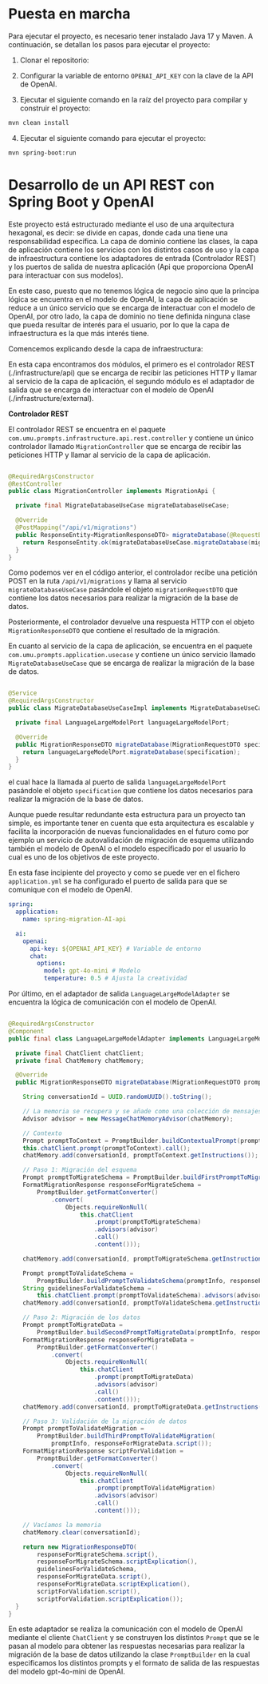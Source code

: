 # Puesta en marcha

Para ejecutar el proyecto, es necesario tener instalado Java 17 y Maven. A continuación, se detallan los pasos para ejecutar el proyecto:

1. Clonar el repositorio:

2. Configurar la variable de entorno `OPENAI_API_KEY` con la clave de la API de OpenAI.
3. Ejecutar el siguiente comando en la raíz del proyecto para compilar y construir el proyecto:

```bash
mvn clean install
```

4. Ejecutar el siguiente comando para ejecutar el proyecto:

```bash
mvn spring-boot:run
```

# Desarrollo de un API REST con Spring Boot y OpenAI

Este proyecto está estructurado mediante el uso de una arquitectura hexagonal, es decir: se divide en capas, donde cada una tiene una responsabilidad específica. La capa de dominio contiene las clases, la capa de aplicación contiene los servicios con los distintos casos de uso y la capa de infraestructura contiene los adaptadores de entrada (Controlador REST) y los puertos de salida de nuestra aplicación (Api que proporciona OpenAI para interactuar con sus modelos).

En este caso, puesto que no tenemos lógica de negocio sino que la principa lógica se encuentra en el modelo de OpenAI, la capa de aplicación se reduce a un único servicio que se encarga de interactuar con el modelo de OpenAI, por otro lado, la capa de dominio no tiene definida ninguna clase que pueda resultar de interés para el usuario, por lo que la capa de infraestructura es la que más interés tiene.

Comencemos explicando desde la capa de infraestructura:

En esta capa encontramos dos módulos, el primero es el controlador REST (./infrastructure/api) que se encarga de recibir las peticiones HTTP y llamar al servicio de la capa de aplicación, el segundo módulo es el adaptador de salida que se encarga de interactuar con el modelo de OpenAI (./infrastructure/external).

**Controlador REST**

El controlador REST se encuentra en el paquete `com.umu.prompts.infrastructure.api.rest.controller` y contiene un único controlador llamado `MigrationController` que se encarga de recibir las peticiones HTTP y llamar al servicio de la capa de aplicación.

```java

@RequiredArgsConstructor
@RestController
public class MigrationController implements MigrationApi {

  private final MigrateDatabaseUseCase migrateDatabaseUseCase;

  @Override
  @PostMapping("/api/v1/migrations")
  public ResponseEntity<MigrationResponseDTO> migrateDatabase(@RequestBody MigrationRequestDTO migrationRequestDTO) {
    return ResponseEntity.ok(migrateDatabaseUseCase.migrateDatabase(migrationRequestDTO));
  }
}
```

Como podemos ver en el código anterior, el controlador recibe una petición POST en la ruta `/api/v1/migrations` y llama al servicio `migrateDatabaseUseCase` pasándole el objeto `migrationRequestDTO` que contiene los datos necesarios para realizar la migración de la base de datos.

Posteriormente, el controlador devuelve una respuesta HTTP con el objeto `MigrationResponseDTO` que contiene el resultado de la migración.

En cuanto al servicio de la capa de aplicación, se encuentra en el paquete `com.umu.prompts.application.usecase` y contiene un único servicio llamado `MigrateDatabaseUseCase` que se encarga de realizar la migración de la base de datos.

```java

@Service
@RequiredArgsConstructor
public class MigrateDatabaseUseCaseImpl implements MigrateDatabaseUseCase {

  private final LanguageLargeModelPort languageLargeModelPort;

  @Override
  public MigrationResponseDTO migrateDatabase(MigrationRequestDTO specification) {
    return languageLargeModelPort.migrateDatabase(specification);
  }
}
```

el cual hace la llamada al puerto de salida `languageLargeModelPort` pasándole el objeto `specification` que contiene los datos necesarios para realizar la migración de la base de datos.

Aunque puede resultar redundante esta estructura para un proyecto tan simple, es importante tener en cuenta que esta arquitectura es escalable y facilita la incorporación de nuevas funcionalidades en el futuro como por ejemplo un servicio de autovalidación de migración de esquema utilizando también el modelo de OpenAI o el modelo especificado por el usuario lo cual es uno de los objetivos de este proyecto.

En esta fase incipiente del proyecto y como se puede ver en el fichero `application.yml` se ha configurado el puerto de salida para que se comunique con el modelo de OpenAI.

```yaml
spring:
  application:
    name: spring-migration-AI-api

  ai:
    openai:
      api-key: ${OPENAI_API_KEY} # Variable de entorno
      chat:
        options:
          model: gpt-4o-mini # Modelo
          temperature: 0.5 # Ajusta la creatividad
```

Por último, en el adaptador de salida `LanguageLargeModelAdapter` se encuentra la lógica de comunicación con el modelo de OpenAI.

```java

@RequiredArgsConstructor
@Component
public final class LanguageLargeModelAdapter implements LanguageLargeModelPort {

  private final ChatClient chatClient;
  private final ChatMemory chatMemory;

  @Override
  public MigrationResponseDTO migrateDatabase(MigrationRequestDTO promptInfo) {

    String conversationId = UUID.randomUUID().toString();

    // La memoria se recupera y se añade como una colección de mensajes al prompt
    Advisor advisor = new MessageChatMemoryAdvisor(chatMemory);

    // Contexto
    Prompt promptToContext = PromptBuilder.buildContextualPrompt(promptInfo);
    this.chatClient.prompt(promptToContext).call();
    chatMemory.add(conversationId, promptToContext.getInstructions());

    // Paso 1: Migración del esquema
    Prompt promptToMigrateSchema = PromptBuilder.buildFirstPromptToMigrateSchema(promptInfo);
    FormatMigrationResponse responseForMigrateSchema =
        PromptBuilder.getFormatConverter()
            .convert(
                Objects.requireNonNull(
                    this.chatClient
                        .prompt(promptToMigrateSchema)
                        .advisors(advisor)
                        .call()
                        .content()));

    chatMemory.add(conversationId, promptToMigrateSchema.getInstructions());

    Prompt promptToValidateSchema =
        PromptBuilder.buildPromptToValidateSchema(promptInfo, responseForMigrateSchema.script());
    String guidelinesForValidateSchema =
        this.chatClient.prompt(promptToValidateSchema).advisors(advisor).call().content();
    chatMemory.add(conversationId, promptToValidateSchema.getInstructions());

    // Paso 2: Migración de los datos
    Prompt promptToMigrateData =
        PromptBuilder.buildSecondPromptToMigrateData(promptInfo, responseForMigrateSchema.script());
    FormatMigrationResponse responseForMigrateData =
        PromptBuilder.getFormatConverter()
            .convert(
                Objects.requireNonNull(
                    this.chatClient
                        .prompt(promptToMigrateData)
                        .advisors(advisor)
                        .call()
                        .content()));
    chatMemory.add(conversationId, promptToMigrateData.getInstructions());

    // Paso 3: Validación de la migración de datos
    Prompt promptToValidateMigration =
        PromptBuilder.buildThirdPromptToValidateMigration(
            promptInfo, responseForMigrateData.script());
    FormatMigrationResponse scriptForValidation =
        PromptBuilder.getFormatConverter()
            .convert(
                Objects.requireNonNull(
                    this.chatClient
                        .prompt(promptToValidateMigration)
                        .advisors(advisor)
                        .call()
                        .content()));

    // Vacíamos la memoria
    chatMemory.clear(conversationId);

    return new MigrationResponseDTO(
        responseForMigrateSchema.script(),
        responseForMigrateSchema.scriptExplication(),
        guidelinesForValidateSchema,
        responseForMigrateData.script(),
        responseForMigrateData.scriptExplication(),
        scriptForValidation.script(),
        scriptForValidation.scriptExplication());
  }
}
```

En este adaptador se realiza la comunicación con el modelo de OpenAI mediante el cliente `ChatClient` y se construyen los distintos `Prompt` que se le pasan al modelo para obtener las respuestas necesarias para realizar la migración de la base de datos utilizando la clase `PromptBuilder` en la cual especificamos los distintos prompts y el formato de salida de las respuestas del modelo gpt-4o-mini de OpenAI.
